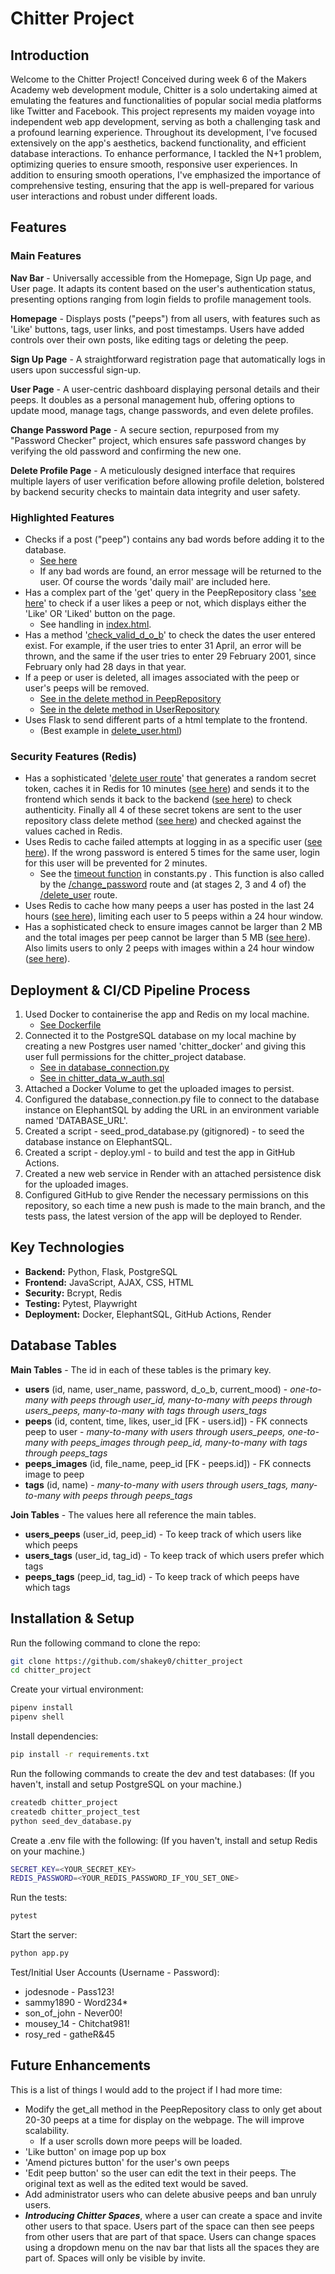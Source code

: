 # Chitter Project

## Introduction

Welcome to the Chitter Project! Conceived during week 6 of the Makers Academy web development module, Chitter is a solo undertaking aimed at emulating the features and functionalities of popular social media platforms like Twitter and Facebook. This project represents my maiden voyage into independent web app development, serving as both a challenging task and a profound learning experience. Throughout its development, I've focused extensively on the app's aesthetics, backend functionality, and efficient database interactions. To enhance performance, I tackled the N+1 problem, optimizing queries to ensure smooth, responsive user experiences. In addition to ensuring smooth operations, I've emphasized the importance of comprehensive testing, ensuring that the app is well-prepared for various user interactions and robust under different loads.

## Features

### Main Features

**Nav Bar** - Universally accessible from the Homepage, Sign Up page, and User page. It adapts its content based on the user's authentication status, presenting options ranging from login fields to profile management tools.

**Homepage** - Displays posts ("peeps") from all users, with features such as 'Like' buttons, tags, user links, and post timestamps. Users have added controls over their own posts, like editing tags or deleting the peep.

**Sign Up Page** - A straightforward registration page that automatically logs in users upon successful sign-up.

**User Page** - A user-centric dashboard displaying personal details and their peeps. It doubles as a personal management hub, offering options to update mood, manage tags, change passwords, and even delete profiles.

**Change Password Page** - A secure section, repurposed from my "Password Checker" project, which ensures safe password changes by verifying the old password and confirming the new one.

**Delete Profile Page** -  A meticulously designed interface that requires multiple layers of user verification before allowing profile deletion, bolstered by backend security checks to maintain data integrity and user safety.

### Highlighted Features

- Checks if a post ("peep") contains any bad words before adding it to the database.
    - [See here](https://github.com/shakey0/chitter_project/blob/main/ChitterApp/lib/repositories/peep_repository.py#L88-L97)
    - If any bad words are found, an error message will be returned to the user. Of course the words 'daily mail' are included here.
- Has a complex part of the 'get' query in the PeepRepository class '[see here](https://github.com/shakey0/chitter_project/blob/main/ChitterApp/lib/repositories/peep_repository.py#L28-L38)' to check if a user likes a peep or not, which displays either the 'Like' OR 'Liked' button on the page.
    - See handling in [index.html](https://github.com/shakey0/chitter_project/blob/main/ChitterApp/templates/index.html#L150-L160).
- Has a method '[check_valid_d_o_b](https://github.com/shakey0/chitter_project/blob/main/ChitterApp/lib/repositories/user_repository.py#L95-L110)' to check the dates the user entered exist. For example, if the user tries to enter 31 April, an error will be thrown, and the same if the user tries to enter 29 February 2001, since February only had 28 days in that year.
- If a peep or user is deleted, all images associated with the peep or user's peeps will be removed.
    - [See in the delete method in PeepRepository](https://github.com/shakey0/chitter_project/blob/main/ChitterApp/lib/repositories/peep_repository.py#L160-L163)
    - [See in the delete method in UserRepository](https://github.com/shakey0/chitter_project/blob/main/ChitterApp/lib/repositories/user_repository.py#L213-L226)
- Uses Flask to send different parts of a html template to the frontend.
    - (Best example in [delete_user.html](https://github.com/shakey0/chitter_project/blob/main/ChitterApp/templates/delete_user.html#L11-L107))

### Security Features (Redis)

- Has a sophisticated '[delete user route](https://github.com/shakey0/chitter_project/blob/main/ChitterApp/routes/user_routes.py#L151-L255)' that generates a random secret token, caches it in Redis for 10 minutes ([see here](https://github.com/shakey0/chitter_project/blob/main/ChitterApp/routes/user_routes.py#L165-L168)) and sends it to the frontend which sends it back to the backend ([see here](https://github.com/shakey0/chitter_project/blob/main/ChitterApp/templates/delete_user.html#L55-L57)) to check authenticity. Finally all 4 of these secret tokens are sent to the user repository class delete method ([see here](https://github.com/shakey0/chitter_project/blob/main/ChitterApp/lib/repositories/user_repository.py#L206-L211)) and checked against the values cached in Redis.
- Uses Redis to cache failed attempts at logging in as a specific user ([see here](https://github.com/shakey0/chitter_project/blob/main/ChitterApp/routes/auth.py#L18-L20)). If the wrong password is entered 5 times for the same user, login for this user will be prevented for 2 minutes.
    - See the [timeout function](https://github.com/shakey0/chitter_project/blob/main/ChitterApp/constants.py#L10-L22) in constants.py . This function is also called by the [/change_password](https://github.com/shakey0/chitter_project/blob/main/ChitterApp/routes/user_routes.py#L118-L121) route and (at stages 2, 3 and 4 of) the [/delete_user](https://github.com/shakey0/chitter_project/blob/main/ChitterApp/routes/user_routes.py#L206-L208) route.
- Uses Redis to cache how many peeps a user has posted in the last 24 hours ([see here](https://github.com/shakey0/chitter_project/blob/main/ChitterApp/routes/peep_routes.py#L59-L62)), limiting each user to 5 peeps within a 24 hour window.
- Has a sophisticated check to ensure images cannot be larger than 2 MB and the total images per peep cannot be larger than 5 MB ([see here](https://github.com/shakey0/chitter_project/blob/main/ChitterApp/routes/peep_routes.py#L26-L40)). Also limits users to only 2 peeps with images within a 24 hour window ([see here](https://github.com/shakey0/chitter_project/blob/main/ChitterApp/routes/peep_routes.py#L51-L54)).

## Deployment & CI/CD Pipeline Process

1. Used Docker to containerise the app and Redis on my local machine.
    - [See Dockerfile](https://github.com/shakey0/chitter_project/blob/main/Dockerfile)
2. Connected it to the PostgreSQL database on my local machine by creating a new Postgres user named 'chitter_docker' and giving this user full permissions for the chitter_project database.
    - [See in database_connection.py](https://github.com/shakey0/chitter_project/blob/main/ChitterApp/lib/database_connection.py#L27-L29)
    - [See in chitter_data_w_auth.sql](https://github.com/shakey0/chitter_project/blob/main/seeds/chitter_data_w_auth.sql#L70-L90)
3. Attached a Docker Volume to get the uploaded images to persist.
4. Configured the database_connection.py file to connect to the database instance on ElephantSQL by adding the URL in an environment variable named 'DATABASE_URL'.
5. Created a script - seed_prod_database.py (gitignored) - to seed the database instance on ElephantSQL.
6. Created a script - deploy.yml - to build and test the app in GitHub Actions.
7. Created a new web service in Render with an attached persistence disk for the uploaded images.
8. Configured GitHub to give Render the necessary permissions on this repository, so each time a new push is made to the main branch, and the tests pass, the latest version of the app will be deployed to Render.

## Key Technologies

- **Backend:** Python, Flask, PostgreSQL
- **Frontend:** JavaScript, AJAX, CSS, HTML
- **Security:** Bcrypt, Redis
- **Testing:** Pytest, Playwright
- **Deployment:** Docker, ElephantSQL, GitHub Actions, Render

## Database Tables

**Main Tables** - The id in each of these tables is the primary key.

- **users** (id, name, user_name, password, d_o_b, current_mood) - <em>one-to-many with peeps through user_id, many-to-many with peeps through users_peeps, many-to-many with tags through users_tags</em>
- **peeps** (id, content, time, likes, user_id [FK - users.id]) - FK connects peep to user - <em>many-to-many with users through users_peeps, one-to-many with peeps_images through peep_id, many-to-many with tags through peeps_tags</em>
- **peeps_images** (id, file_name, peep_id [FK - peeps.id]) - FK connects image to peep
- **tags** (id, name) - <em>many-to-many with users through users_tags, many-to-many with peeps through peeps_tags</em>

**Join Tables** - The values here all reference the main tables.

- **users_peeps** (user_id, peep_id) - To keep track of which users like which peeps
- **users_tags** (user_id, tag_id) - To keep track of which users prefer which tags
- **peeps_tags** (peep_id, tag_id) - To keep track of which peeps have which tags

## Installation & Setup

Run the following command to clone the repo:
```bash
git clone https://github.com/shakey0/chitter_project
cd chitter_project
```

Create your virtual environment:
```bash
pipenv install
pipenv shell
```

Install dependencies:
```bash
pip install -r requirements.txt
```

Run the following commands to create the dev and test databases:
(If you haven't, install and setup PostgreSQL on your machine.)
```bash
createdb chitter_project
createdb chitter_project_test
python seed_dev_database.py
```

Create a .env file with the following:
(If you haven't, install and setup Redis on your machine.)
```bash
SECRET_KEY=<YOUR_SECRET_KEY>
REDIS_PASSWORD=<YOUR_REDIS_PASSWORD_IF_YOU_SET_ONE>
```

Run the tests:
```bash
pytest
```

Start the server:
```bash
python app.py
```

Test/Initial User Accounts (Username - Password):
- jodesnode - Pass123!
- sammy1890 - Word234*
- son_of_john - Never00!
- mousey_14 - Chitchat981!
- rosy_red - gatheR&45

## Future Enhancements

This is a list of things I would add to the project if I had more time:
- Modify the get_all method in the PeepRepository class to only get about 20-30 peeps at a time for display on the webpage. The will improve scalability.
    - If a user scrolls down more peeps will be loaded.
- 'Like button' on image pop up box
- 'Amend pictures button' for the user's own peeps
- 'Edit peep button' so the user can edit the text in their peeps. The original text as well as the edited text would be saved.
- Add administrator users who can delete abusive peeps and ban unruly users.
- ***Introducing Chitter Spaces***, where a user can create a space and invite other users to that space. Users part of the space can then see peeps from other users that are part of that space. Users can change spaces using a dropdown menu on the nav bar that lists all the spaces they are part of. Spaces will only be visible by invite.
